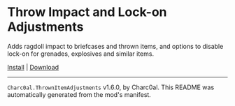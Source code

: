 # Throw Impact and Lock-on Adjustments

Adds ragdoll impact to briefcases and thrown items, and options to disable lock-on for grenades, explosives and similar items.

[Install](https://hitman-resources.netlify.app/smf-install-link/https://github.com/charc0al/HM3_ThrownItemAdjustments/releases/latest/download/mod.framework.zip) | [Download](https://github.com/charc0al/HM3_ThrownItemAdjustments/releases/latest/download/mod.framework.zip)

---

`Charc0al.ThrownItemAdjustments` v1.6.0, by Charc0al. This README was automatically generated from the mod's manifest.

